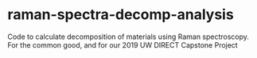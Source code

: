 # raman-spectra-decomp-analysis
Code to calculate decomposition of materials using Raman spectroscopy. For the common good, and for our 2019 UW DIRECT Capstone Project
